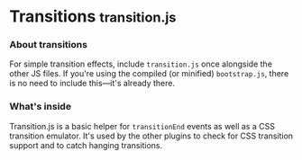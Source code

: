 <h1 id="transitions" class="page-header">Transitions <small>transition.js</small></h1>

<h3>About transitions</h3>

<p>For simple transition effects, include <code>transition.js</code> once alongside the other JS files. If you're using the compiled (or minified) <code>bootstrap.js</code>, there is no need to include this&mdash;it's already there.</p>

<h3>What's inside</h3>

<p>Transition.js is a basic helper for <code>transitionEnd</code> events as well as a CSS transition emulator. It's used by the other plugins to check for CSS transition support and to catch hanging transitions.</p>